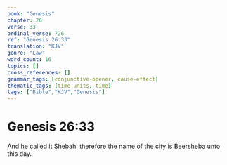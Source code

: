 ```yaml
---
book: "Genesis"
chapter: 26
verse: 33
ordinal_verse: 726
ref: "Genesis 26:33"
translation: "KJV"
genre: "Law"
word_count: 16
topics: []
cross_references: []
grammar_tags: [conjunctive-opener, cause-effect]
thematic_tags: [time-units, time]
tags: ["Bible","KJV","Genesis"]
---
```


# Genesis 26:33

And he called it Shebah: therefore the name of the city is Beersheba unto this day.
